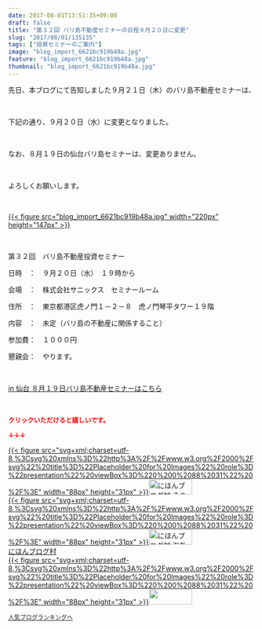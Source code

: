 ```yaml
---
date: 2017-08-01T13:51:35+09:00
draft: false
title: "第３２回 バリ島不動産セミナーの日程９月２０日に変更"
slug: "2017/08/01/135135"
tags: ["投資セミナーのご案内"]
image: "blog_import_6621bc919b48a.jpg"
feature: "blog_import_6621bc919b48a.jpg"
thumbnail: "blog_import_6621bc919b48a.jpg"
---
```

<p>先日、本ブログにて告知しました９月２１日（木）のバリ島不動産セミナーは、</p><p> </p><p>下記の通り、９月２０日（水）に変更となりました。</p><p> </p><p>なお、８月１９日の仙台バリ島セミナーは、変更ありません。</p><p> </p><p>よろしくお願いします。</p><p> </p><p><a href="blog_import_6621bc919b48a.jpg">{{< figure src="blog_import_6621bc919b48a.jpg" width="220px" height="147px" >}}</a></p><p> </p><p>第３２回　バリ島不動産投資セミナー</p><p>日時　：　９月２０日（水）　１９時から</p><p>会場　：　株式会社サニックス　セミナールーム</p><p>住所　：　東京都港区虎ノ門１－２－８　虎ノ門琴平タワー１９階</p><p>内容　：　未定（バリ島の不動産に関係すること）</p><p>参加費：　１０００円</p><p>懇親会：　やります。</p><p> </p><p><a href="19_ek" target="_blank">in 仙台 ８月１９日バリ島不動産セミナーはこちら</a></p><p> </p><p><font color="#ff0000" size="2"><strong>クリックいただけると嬉しいです。</strong></font></p><p><font color="#ff0000" size="2"><strong>↓↓↓</strong></font></p><p><a href="ranking.html?p_cid=01260127" id="&amp;blogmura_banner" target="_blank">{{< figure src="svg+xml;charset=utf-8,%3Csvg%20xmlns%3D%22http%3A%2F%2Fwww.w3.org%2F2000%2Fsvg%22%20title%3D%22Placeholder%20for%20Images%22%20role%3D%22presentation%22%20viewBox%3D%220%200%2088%2031%22%20%2F%3E" width="88px" height="31px" >}}<noscript><img alt="にほんブログ村 その他生活ブログ 不動産投資へ" border="0" height="31" src="//life.blogmura.com/hudousantoushi/img/hudousantoushi88_31.gif" width="88"></noscript></a><br/><a href="ranking.html?p_cid=01260127" target="_blank">{{< figure src="svg+xml;charset=utf-8,%3Csvg%20xmlns%3D%22http%3A%2F%2Fwww.w3.org%2F2000%2Fsvg%22%20title%3D%22Placeholder%20for%20Images%22%20role%3D%22presentation%22%20viewBox%3D%220%200%2088%2031%22%20%2F%3E" width="88px" height="31px" >}}<noscript><img alt="にほんブログ村 海外生活ブログ バリ島情報へ" border="0" height="31" src="https://img-proxy.blog-video.jp/images?url=http%3A%2F%2Foverseas.blogmura.com%2Fbali%2Fimg%2Fbali88_31.gif" width="88"></noscript></a><br/><a href="ranking.html?p_cid=01260127" target="_blank">にほんブログ村</a><br/><a href="link.php?1804582" title="人気ブログランキングへ">{{< figure src="svg+xml;charset=utf-8,%3Csvg%20xmlns%3D%22http%3A%2F%2Fwww.w3.org%2F2000%2Fsvg%22%20title%3D%22Placeholder%20for%20Images%22%20role%3D%22presentation%22%20viewBox%3D%220%200%2088%2031%22%20%2F%3E" width="88px" height="31px" >}}<noscript><img border="0" height="31" src="https://blog.with2.net/img/banner/banner_22.gif" width="88"></noscript></a></p><p><a href="link.php?1804582" style="font-size: 12px;">人気ブログランキングへ</a></p>


